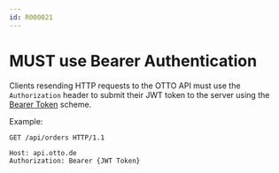 ```yaml
---
id: R000021
---
```


# MUST use Bearer Authentication

Clients resending HTTP requests to the OTTO API must use the `Authorization` header to submit their JWT token to the server using the [Bearer Token](https://tools.ietf.org/html/rfc6750#section-2.1) scheme.

Example:

```plaintext
GET /api/orders HTTP/1.1

Host: api.otto.de
Authorization: Bearer {JWT Token}
```
